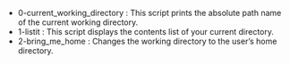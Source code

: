 * 0-current_working_directory
	: This script prints the absolute path name of the current working directory.
* 1-listit
	: This script displays the contents list of your current directory.
* 2-bring_me_home
	: Changes the working directory to the user’s home directory.
